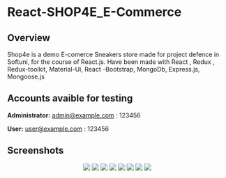 # React-SHOP4E_E-Commerce

## Overview

Shop4e is a demo E-comerce Sneakers store made for project defence in Softuni, for the course of React.js. Have been made with React , Redux , Redux-toolkit, Material-Ui, React -Bootstrap, MongoDb, Express.js, Mongoose.js

## Accounts avaible for testing

**Administrator:** admin@example.com : 123456

**User:** user@example.com : 123456

## Screenshots

<p align="center">
<img src="https://res.cloudinary.com/dmkgrwjes/image/upload/v1659807508/samples/New%20Assets/first_jep2fa.jpg" />

<img src="https://res.cloudinary.com/dmkgrwjes/image/upload/v1659807508/samples/New%20Assets/second_ddydiy.jpg" />

<img src="https://res.cloudinary.com/dmkgrwjes/image/upload/v1659807508/samples/New%20Assets/6jpg_jpkvl3.jpg" />

<img src="https://res.cloudinary.com/dmkgrwjes/image/upload/v1659807508/samples/New%20Assets/5_cr9gzk.jpg" />

<img src="https://res.cloudinary.com/dmkgrwjes/image/upload/v1659807508/samples/New%20Assets/thurdjpg_r570tv.jpg" />

<img src="https://res.cloudinary.com/dmkgrwjes/image/upload/v1659807956/samples/New%20Assets/12_pskbyp.jpg" />

<img src="https://res.cloudinary.com/dmkgrwjes/image/upload/v1660329609/samples/New%20Assets/Admin1_eirpka.jpg" />

<img src="https://res.cloudinary.com/dmkgrwjes/image/upload/v1660329607/samples/New%20Assets/Admin2jpg_usx8t8.jpg" />
</p>
